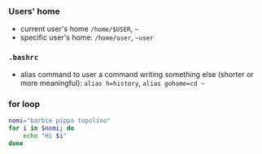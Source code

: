 ### Users' home
- current user's home `/home/$USER`, `~`
- specific user's home: `/home/user`, `~user`

### `.bashrc`
- alias command to user a command writing something else (shorter or more meaningful): `alias h=history`, `alias gohome=cd ~`

### for loop
```sh
nomi="barbie pippo topolino"
for i in $nomi; do
    echo "Hi $i"
done
```
